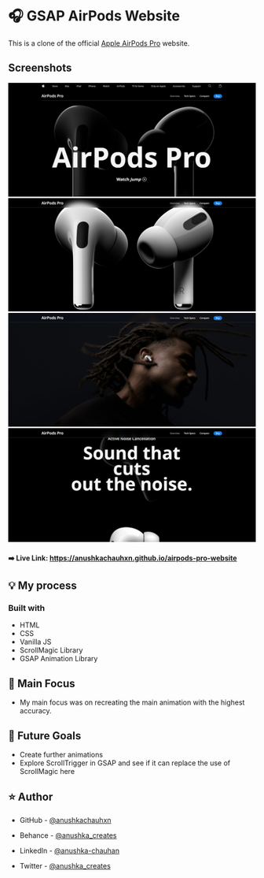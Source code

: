 # 🎧 GSAP AirPods Website

This is a clone of the official [Apple AirPods Pro](https://www.apple.com/in/airpods-pro/) website.

## Screenshots
![Header](./Screenshot_1.png?raw=true "Header")
![Second](./Screenshot_2.png?raw=true "Second")
![Third](./Screenshot_3.png?raw=true "Third")
![Forth](./Screenshot_4.png?raw=true "Forth")

#### ➡️ Live Link: https://anushkachauhxn.github.io/airpods-pro-website

## 💡 My process

### Built with

- HTML
- CSS
- Vanilla JS
- ScrollMagic Library
- GSAP Animation Library

## 🔎 Main Focus

- My main focus was on recreating the main animation with the highest accuracy.

## 🔮 Future Goals

- Create further animations
- Explore ScrollTrigger in GSAP and see if it can replace the use of ScrollMagic here

## ⭐ Author

- GitHub - [@anushkachauhxn](https://github.com/anushkachauhxn)
- Behance - [@anushka_creates](https://www.behance.net/anushka_creates)

- LinkedIn - [@anushka-chauhan](https://www.linkedin.com/in/anushka-chauhan)
- Twitter - [@anushka_creates](https://twitter.com/anushka_creates)
